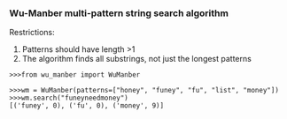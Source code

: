 ### Wu-Manber multi-pattern string search algorithm

Restrictions:
<ol>
    <li>Patterns should have length >1</li>
    <li>The algorithm finds all substrings, not just the longest patterns</li>
</ol>


```
>>>from wu_manber import WuManber

>>>wm = WuManber(patterns=["honey", "funey", "fu", "list", "money"])
>>>wm.search("funeyneedmoney")
[('funey', 0), ('fu', 0), ('money', 9)]

```
